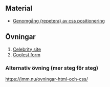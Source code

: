 ## Material
- [Genomgång (repetera) av css positionering](https://www.youtube.com/watch?v=UO8ed-JB4So)

## Övningar
1. [Celebrity site](exercises/exercise_celebrate.md)
2. [Coolest form](exercises/exercise_form.md)

### Alternativ övning (mer steg för steg)
https://jmm.nu/ovningar-html-och-css/


